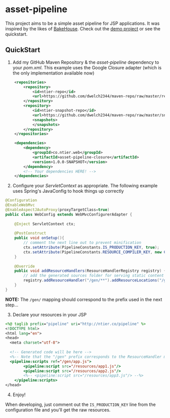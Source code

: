 asset-pipeline
=========


This project aims to be a simple asset pipeline for JSP applications. It was inspired by the likes of [BakeHouse]. Check out the [demo project] or see the quickstart.

QuickStart
-------

1. Add my GitHub Maven Repository & the *asset-pipeline* dependency to your *pom.xml*. This example uses the Google Closure adapter (which is the only implementation available now)
```xml
    <repositories>
		<repository>
			<id>ntier-repo</id>
			<url>https://github.com/dwelch2344/maven-repo/raw/master/releases</url>
		</repository>
		<repository>
			<id>ntier-snapshot-repo</id>
			<url>https://github.com/dwelch2344/maven-repo/raw/master/snapshots</url>
			<snapshots>
			</snapshots>
		</repository>
	</repositories>

	<dependencies>
		<dependency>
			<groupId>co.ntier.web</groupId>
			<artifactId>asset-pipeline-closure</artifactId>
			<version>1.0.0-SNAPSHOT</version>
		</dependency>
		<!-- Your dependencies HERE! -->
	</dependencies>
```
2. Configure your *ServletContext* as appropriate. The following example uses Spring's JavaConfig to hook things up correctly
```java
@Configuration
@EnableWebMvc
@EnableAspectJAutoProxy(proxyTargetClass=true)
public class WebConfig extends WebMvcConfigurerAdapter {
	
	@Inject ServletContext ctx;
	
	@PostConstruct
	public void onSetup(){
		// comment the next line out to prevent minification
		ctx.setAttribute(PipelineConstants.IS_PRODUCTION_KEY, true);
		ctx.setAttribute(PipelineConstants.RESOURCE_COMPILER_KEY, new ClosureResourceCompiler());
	}
	    
	@Override
	public void addResourceHandlers(ResourceHandlerRegistry registry) {
	    // add the generated sources folder for serving static content
	    registry.addResourceHandler("/gen/**").addResourceLocations("/gen/");
	}
}
```
**NOTE:** The ```/gen/``` mapping should correspond to the prefix used in the next step... 

3. Declare your resources in your JSP
```jsp
<%@ taglib prefix="pipeline" uri="http://ntier.co/pipeline" %>
<!DOCTYPE html>
<html lang="en">
<head>
  <meta charset="utf-8">
  
  <!-- Generated code will be here -->
  <%-- Note that the "/gen" prefix corresponds to the ResourceHandler mapping in step 2 --%>
  <pipeline:scripts ref="/gen/app.js">
		<pipeline:script src="/resources/app1.js"/>
		<pipeline:script src="/resources/app2.js"/>
		<%-- <pipeline:script src="/resources/app3.js"/> --%>
	</pipeline:scripts>
</head>
```

4. Enjoy!



When developing, just comment out the ``` IS_PRODUCTION_KEY ``` line from the configuration file and you'll get the raw resources. 


 [BakeHouse]: https://github.com/TheMangoFactory/bakehouse
 [demo project]: https://github.com/dwelch2344/asset-pipeline-demo

